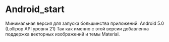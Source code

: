 # Android_start
Минимальная версия для запуска большинства приложений:
Android 5.0 (Lollipop API уровня 21)
Так как именно с этой версии добавленна поддержка векторных изображений и темы Material.